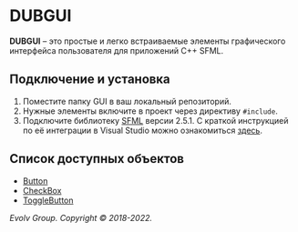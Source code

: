 # DUBGUI
**DUBGUI** – это простые и легко встраиваемые элементы графического интерфейса пользователя для приложений C++ SFML. 
## Подключение и установка
1. Поместите папку GUI в ваш локальный репозиторий.
2. Нужные элементы включите в проект через директиву `#include`.
3. Подключите библиотеку [SFML](https://www.sfml-dev.org/download.php) версии 2.5.1. С краткой инструкцией по её интеграции в Visual Studio можно ознакомиться [здесь](https://kychka-pc.ru/sfml/urok-1-podklyuchenie-biblioteki-k-srede-razrabotki-visual-studio-2013.html). 
## Список доступных объектов

* [Button](https://github.com/DUB1401/DUBGUI/blob/main/Documentation/Button.md)
* [CheckBox](https://github.com/DUB1401/DUBGUI/blob/main/Documentation/CheckBox.md)
* [ToggleButton](https://github.com/DUB1401/DUBGUI/blob/main/Documentation/ToggleButton.md)

*Evolv Group. Copyright © 2018-2022.*
